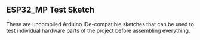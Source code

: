 ## ESP32_MP Test Sketch

These are uncompiled Arduino IDe-compatible sketches that can be used to test individual hardware parts
of the project before assembling everything.
